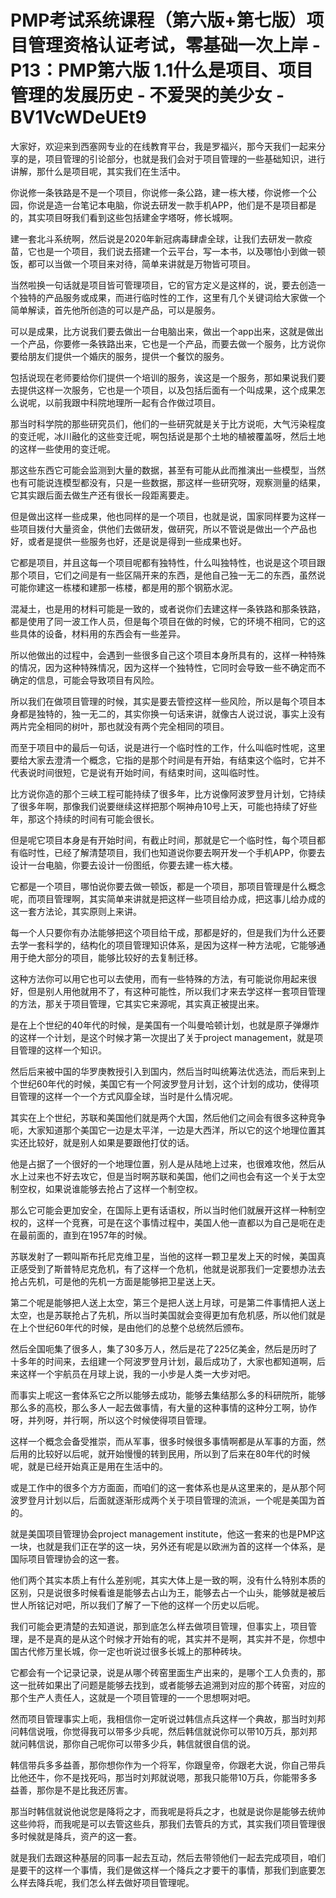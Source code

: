 # PMP考试系统课程（第六版+第七版）项目管理资格认证考试，零基础一次上岸 - P13：PMP第六版 1.1什么是项目、项目管理的发展历史 - 不爱哭的美少女 - BV1VcWDeUEt9

大家好，欢迎来到西塞网专业的在线教育平台，我是罗福兴，那今天我们一起来分享的是，项目管理的引论部分，也就是我们会对于项目管理的一些基础知识，进行讲解，那什么是项目呢，其实我们在生活中。

你说修一条铁路是不是一个项目，你说修一条公路，建一栋大楼，你说修一个公园，你说是造一台笔记本电脑，你说去研发一款手机APP，他们是不是项目都是的，其实项目呀我们看到这些包括建金字塔呀，修长城啊。

建一套北斗系统啊，然后说是2020年新冠病毒肆虐全球，让我们去研发一款疫苗，它也是一个项目，我们说去搭建一个云平台，写一本书，以及哪怕小到做一顿饭，都可以当做一个项目来对待，简单来讲就是万物皆可项目。

当然啦换一句话就是项目皆可管理项目，它的官方定义是这样的，说，要去创造一个独特的产品服务或成果，而进行临时性的工作，这里有几个关键词给大家做一个简单解读，首先他所创造的可以是产品，可以是服务。

可以是成果，比方说我们要去做出一台电脑出来，做出一个app出来，这就是做出一个产品，你要修一条铁路出来，它也是一个产品，而要去做一个服务，比方说你要给朋友们提供一个婚庆的服务，提供一个餐饮的服务。

包括说现在老师要给你们提供一个培训的服务，诶这是一个服务，那如果说我们要去提供这样一次服务，它也是一个项目，以及包括后面有一个叫成果，这个成果怎么说呢，以前我跟中科院地理所一起有合作做过项目。

那当时科学院的那些研究员们，他们的一些研究就是关于比方说呃，大气污染程度的变迁呢，冰川融化的这些变迁呢，啊包括说是那个土地的植被覆盖呀，然后土地的这样一些使用的变迁呢。

那这些东西它可能会监测到大量的数据，甚至有可能从此而推演出一些模型，当然也有可能说连模型都没有，只是一些数据，那这样一些研究呀，观察测量的结果，它其实跟后面去做生产还有很长一段距离要走。

但是做出这样一些成果，他也同样的是一个项目，也就是说，国家同样要为这样一些项目拨付大量资金，供他们去做研发，做研究，所以不管说是做出一个产品也好，或者是提供一些服务也好，还是说是得到一些成果也好。

它都是项目，并且这每一个项目呢都有独特性，什么叫独特性，也说是这个项目跟那个项目，它们之间是有一些区隔开来的东西，是他自己独一无二的东西，虽然说可能你建这一栋楼和建那一栋楼，都是用的那个钢筋水泥。

混凝土，也是用的材料可能是一致的，或者说你们去建这样一条铁路和那条铁路，都是使用了同一波工作人员，但是每个项目在做的时候，它的环境不相同，它的这些具体的设备，材料用的东西会有一些差异。

所以他做出的过程中，会遇到一些很多自己这个项目本身所具有的，这样一种特殊的情况，因为这种特殊情况，因为这样一个独特性，它同时会导致一些不确定而不确定的信息，可能会导致项目有风险。

所以我们在做项目管理的时候，其实是要去管控这样一些风险，所以是每个项目本身都是独特的，独一无二的，其实你换一句话来讲，就像古人说过说，事实上没有两片完全相同的树叶，那也就没有两个完全相同的项目。

而至于项目中的最后一句话，说是进行一个临时性的工作，什么叫临时性呢，这里要给大家去澄清一个概念，它指的是那个时间是有开始，有结束这个临时，它并不代表说时间很短，它是说有开始时间，有结束时间，这叫临时性。

比方说你造的那个三峡工程可能持续了很多年，比方说像阿波罗登月计划，它持续了很多年啊，那像我们说要继续这样把那个啊神舟10号上天，可能也持续了好些年，那这个持续的时间有可能会很长。

但是呢它项目本身是有开始时间，有截止时间，那就是它一个临时性，每个项目都有临时性，已经了解清楚项目，我们也知道说你要去啊开发一个手机APP，你要去设计一台电脑，你要去设计一份图纸，你要去建一栋大楼。

它都是一个项目，哪怕说你要去做一顿饭，都是一个项目，那项目管理是什么概念呢，而项目管理啊，其实简单来讲就是把这样一些项目给办成，把这事儿给办成的这一套方法论，其实原则上来讲。

每一个人只要你有办法能够把这个项目给干成，那都是好的，但是我们为什么还要去学一套科学的，结构化的项目管理知识体系，是因为这样一种方法呢，它能够通用于绝大部分的项目，能够比较好的去复制迁移。

这种方法你可以用它也可以去使用，而有一些特殊的方法，有可能说你用起来很好，但是别人用他就用不了，有这种可能性，所以我们才来去学这样一套项目管理的方法，那关于项目管理，它其实它来源呢，其实真正被提出来。

是在上个世纪的40年代的时候，是美国有一个叫曼哈顿计划，也就是原子弹爆炸的这样一个计划，是这个时候才第一次提出了关于project management，就是项目管理的这样一个知识。

然后后来被中国的华罗庚教授引入到国内，然后当时叫统筹法优选法，而后来到上个世纪60年代的时候，美国它有一个阿波罗登月计划，这个计划的成功，使得项目管理的这样一个一个方式风靡全球，当时是什么情况呢。

其实在上个世纪，苏联和美国他们就是两个大国，然后他们之间会有很多这种竞争呃，大家知道那个美国它一边是太平洋，一边是大西洋，所以它的这个地理位置其实还比较好，就是别人如果是要跟他打仗的话。

他是占据了一个很好的一个地理位置，别人是从陆地上过来，也很难攻他，然后从水上过来也不好去攻它，但是当时啊苏联和美国，他们之间也会有这一个关于太空制空权，如果说谁能够去抢占了这样一个制空权。

那么它可能会更加安全，在国际上更有话语权，所以当时他们就展开这样一种制空权的，这样一个竞赛，可是在这个事情过程中，美国人他一直都以为自己是呃在走在最前面的，直到在1957年的时候。

苏联发射了一颗叫斯布托尼克维卫星，当他的这样一颗卫星发上天的时候，美国真正感受到了斯普特尼克危机，有了这样一个危机，他就是说那我们一定要想办法去抢占先机，可是他的先机一方面是能够把卫星送上天。

第二个呢是能够把人送上太空，第三个是把人送上月球，可是第二件事情把人送上太空，也是苏联抢占了先机，所以当时美国就会变得更加有危机感，所以他们就是在上个世纪60年代的时候，是由他们的总整个总统然后颁布。

然后全国呃集了很多人，集了30多万人，然后是花了225亿美金，然后是历时了十多年的时间来，去组建一个阿波罗登月计划，最后成功了，大家也都知道啊，后来这样一个宇航员在月球上说，我的一小步是人类一大步对吧。

而事实上呢这一套体系它之所以能够去成功，能够去集结那么多的科研院所，能够那么多的高校，那么多人一起去做事情，有大量的这种事情的这种分工啊，协作呀，并列呀，并行啊，所以这个时候使得项目管理。

这样一个概念会备受推崇，而从军事，很多时候很多事情啊都是从军事的方面，然后用的比较好以后呢，就开始慢慢的转到民用，所以到了后来在80年代的时候呢，就是已经开始真正是用在生活中的。

或是工作中的很多个方方面面，而咱们的这一套体系也是从这里来的，是从那个阿波罗登月计划以后，后面就逐渐形成两个关于项目管理的流派，一个呢是美国为首的。

就是美国项目管理协会project management institute，他这一套来的也是PMP这一块，也就是我们正在学的这一块，另外还有呢是以欧洲为首的这样一个体系，是国际项目管理协会的这一套。

他们两个其实本质上有什么差别呢，其实大体上是一致的啊，没有什么特别本质的区别，只是说很多时候看谁是能够去占山为王，能够去占一个山头，能够就是被后世人所铭记对吧，所以我们了解了一下他的这样一个历史以后呢。

我们可能会更清楚的去知道说，那到底怎么样去做项目管理，但事实上，项目管理，是不是真的是从这个时候才开始有的呢，其实并不是啊，其实并不是，你想中国古代修万里长城，你一定也听说过很多长城上的那种砖块。

它都会有一个记录记录，说是从哪个砖窑里面生产出来的，是哪个工人负责的，那这一批砖如果出了问题是能够去找到，或者能够去追溯到对应的那个砖窑，对应的那个生产人责任人，这就是一个项目管理的一一个思想啊对吧。

然而项目管理事实上呃，我相信你一定听说过韩信点兵这样一个典故，那当时刘邦问韩信说哦，你觉得我可以带多少兵呢，然后韩信就说你可以带10万兵，那刘邦就问韩信说，那你自己呢你可以带多少兵，韩信就很自信的说。

韩信带兵多多益善，那你想你作为一个将军，你跟皇帝，你跟老大说，你自己带兵比他还牛，你不是找死吗，那当时刘邦就说嗯，那我只能带10万兵，你能带多多益善，那你是不是比我还厉害。

那当时韩信就说他说您是降将之才，而我呢是将兵之才，也就是说你是能够去统帅这些帅将，而我呢是可以去管这些兵，那我们去管兵的方式，其实我们项目管理很多时候就是降兵，资产的这一套。

就是我们去跟这种基层的同事一起去互动，然后去带领他们一起去完成项目，咱们是要干的这样一个事情，我们是做这样一个降兵之才要干的事情，那我们到底要怎么样去降兵呢，我们怎么样去做好项目管理呢。


